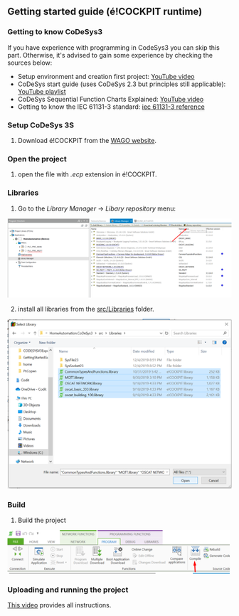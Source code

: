 ## Getting started guide (é!COCKPIT runtime)

### **Getting to know CoDeSys3**
If you have experience with programming in CodeSys3 you can skip this part. Otherwise, it's advised to gain some experience by checking the sources below:

- Setup environment and creation first project: [YouTube video](https://www.youtube.com/watch?v=hI8t9UHPV8s)
- CoDeSys start guide (uses CoDeSys 2.3 but principles still applicable): [YouTube playlist](https://www.youtube.com/watch?v=WP9pUfBi6Pw&list=PL08CDB741463CA7B4&index=1)
- CoDeSys Sequential Function Charts Explained: [YouTube video](https://www.youtube.com/watch?v=eP42t9O5drk)
- Getting to know the IEC 61131-3 standard: [iec 61131-3 reference](https://bitbucket.org/ntphx/iec-61131)

### **Setup CoDeSys 3S**
<!-- markdown-link-check-disable -->
1. Download é!COCKPIT from the [WAGO website](https://www.wago.com/global/automation-technology/discover-software/ecockpit-engineering-software). 
<!-- markdown-link-check-enable -->

### **Open the project**

1. open the file with *.ecp* extension in é!COCKPIT.

### **Libraries**

1. Go to the *Library Manager* &rarr; *Libary repository* menu:

<img src="../_img/GettingStartedGuide/LibraryRepository.png" alt="LibraryRepository" width="750"/>

2. install all libraries from the [src/Libraries](https://github.com/MichielVanwelsenaere/HomeAutomation.CoDeSys3/tree/master/src/Libraries) folder.

<img src="../_img/GettingStartedGuide/InstallLibrariesecockpit.png" alt="Install libraries ecockpit"/>


### **Build**

1. Build the project

<img src="../_img/GettingStartedGuide/ecockpitbuild.png" alt="ecockpitbuild" width="500"/>

### **Uploading and running the project**

[This video](https://www.youtube.com/watch?v=K-zUGiEQRAw) provides all instructions. 